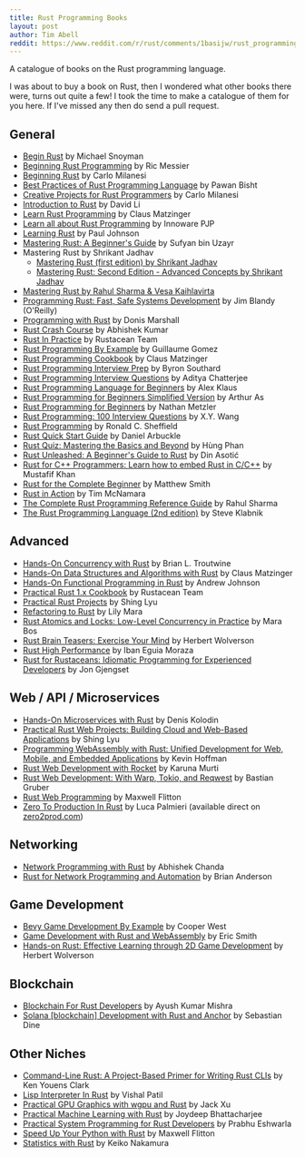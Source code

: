 ```yaml
---
title: Rust Programming Books
layout: post
author: Tim Abell
reddit: https://www.reddit.com/r/rust/comments/1basijw/rust_programming_books/
---
```


A catalogue of books on the Rust programming language.

I was about to buy a book on Rust, then I wondered what other books there were, turns out quite a few! I took the time to make a catalogue of them for you here. If I've missed any then do send a pull request.

## General

- [Begin Rust](https://www.amazon.co.uk/Begin-Rust-programming-experienced-programmers/dp/B096LTR59F) by Michael Snoyman
- [Beginning Rust Programming](https://www.amazon.co.uk/Beginning-Rust-Programming-Ric-Messier/dp/1119712971) by Ric Messier
- [Beginning Rust](https://www.amazon.co.uk/Beginning-Rust-Get-Started-2021/dp/1484272072) by Carlo Milanesi
- [Best Practices of Rust Programming Language](https://www.amazon.co.uk/Best-Practices-Rust-Programming-Language/dp/B089M434VZ) by Pawan Bisht
- [Creative Projects for Rust Programmers](https://www.amazon.co.uk/Creative-Projects-Rust-Programmers-WebAssembly/dp/1789346223) by Carlo Milanesi
- [Introduction to Rust](https://www.amazon.co.uk/Introduction-Rust-Performant-Language-Programming-ebook/dp/B0BYXHS41Q) by David Li
- [Learn Rust Programming](https://www.amazon.co.uk/Learn-Rust-Programming-Supports-Ecosystem/dp/935551154X) by Claus Matzinger
- [Learn all about Rust Programming](https://www.amazon.co.uk/Learn-all-about-Rust-Programming/dp/B0C6BFKFMS) by Innoware PJP
- [Learning Rust](https://www.amazon.co.uk/Learning-Rust-comprehensive-writing-applications/dp/1785884301) by Paul Johnson
- [Mastering Rust: A Beginner's Guide](https://www.amazon.co.uk/Mastering-Rust-Beginners-Computer-Science/dp/1032319046) by Sufyan bin Uzayr
- Mastering Rust by Shrikant Jadhav
    - [Mastering Rust (first edition) by Shrikant Jadhav](https://www.amazon.co.uk/Mastering-Rust-Comprehensive-Guide-Programming-ebook/dp/B0C3Z8GBCB)
    - [Mastering Rust: Second Edition - Advanced Concepts by Shrikant Jadhav](https://www.amazon.co.uk/dp/B0CNH838C3)
- [Mastering Rust by Rahul Sharma & Vesa Kaihlavirta](https://www.amazon.co.uk/Mastering-Rust-memory-concurrency-features/dp/1789346576)
- [Programming Rust: Fast, Safe Systems Development](https://www.amazon.co.uk/Programming-Rust-Fast-Systems-Development/dp/1492052590) by Jim Blandy (O'Reilly)
- [Programming with Rust](https://www.amazon.co.uk/Programming-Rust-Donis-Marshall/dp/0137889658) by Donis Marshall
- [Rust Crash Course](https://www.amazon.co.uk/Rust-Crash-Course-High-Performance-Next-Generation/dp/9355510950) by Abhishek Kumar
- [Rust In Practice](https://www.amazon.co.uk/Rust-Practice-Programmers-Programs-Applications/dp/8196228503) by Rustacean Team
- [Rust Programming By Example](https://www.amazon.co.uk/Rust-Programming-Example-concurrent-applications/dp/1788390636) by Guillaume Gomez
- [Rust Programming Cookbook](https://www.amazon.co.uk/Rust-Programming-Cookbook-features-building/dp/1789530660) by Claus Matzinger
- [Rust Programming Interview Prep](https://www.amazon.co.uk/Rust-Programming-Interview-Prep-Techniques/dp/B0BZFCV5ZD) by Byron Southard
- [Rust Programming Interview Questions](https://www.amazon.co.uk/Programming-Interview-Questions-Aditya-Chatterjee/dp/B09S64XZ7J) by Aditya Chatterjee
- [Rust Programming Language for Beginners](https://www.amazon.co.uk/Rust-Programming-Language-Beginners-High-Performance/dp/B0C6BT19VY) by Alex Klaus
- [Rust Programming for Beginners Simplified Version](https://www.amazon.co.uk/Rust-Programming-Beginners-Simplified-Version/dp/B0C5YFKMQ6) by Arthur As
- [Rust Programming for Beginners](https://www.amazon.co.uk/Rust-Programming-Beginners-Introduction-Hands/dp/B0987KT8Z4) by Nathan Metzler
- [Rust Programming: 100 Interview Questions](https://www.amazon.co.uk/Rust-Programming-Interview-Questions-Advanced/dp/B0C527HJ3N) by X.Y. Wang
- [Rust Programming](https://www.amazon.co.uk/RUST-PROGRAMMING-Programming-Development-Performance/dp/B0C87GP93X) by Ronald C. Sheffield
- [Rust Quick Start Guide](https://www.amazon.co.uk/Rust-Quick-Start-Guide-programming/dp/1789616700) by Daniel Arbuckle
- [Rust Quiz: Mastering the Basics and Beyond](https://www.amazon.co.uk/Rust-Quiz-Mastering-Basics-Beyond-ebook/dp/B0C36NS3WC) by Hùng Phan
- [Rust Unleashed: A Beginner's Guide to Rust](https://www.amazon.co.uk/Rust-Unleashed-Beginners-Informatics-Mastering/dp/B0C2RVJKHL) by Din Asotić
- [Rust for C++ Programmers: Learn how to embed Rust in C/C++](https://www.amazon.co.uk/Rust-Programmers-Learn-embed-English/dp/9355513593) by Mustafif Khan
- [Rust for the Complete Beginner](https://www.amazon.co.uk/Rust-Complete-Beginner-Information-Technology/dp/B0C7J4Y7M1) by Matthew Smith
- [Rust in Action](https://www.amazon.co.uk/Rust-Action-Tim-McNamara/dp/1617294551) by Tim McNamara
- [The Complete Rust Programming Reference Guide](https://www.amazon.co.uk/Complete-Rust-Programming-Reference-Guide/dp/1838828109) by Rahul Sharma
- [The Rust Programming Language (2nd edition)](https://www.amazon.co.uk/Rust-Programming-Language-2nd-Klabnik/dp/1718503105)  by Steve Klabnik

## Advanced

- [Hands-On Concurrency with Rust](https://www.amazon.co.uk/Hands-Concurrency-Rust-Confidently-memory-safe/dp/1788399978) by Brian L. Troutwine
- [Hands-On Data Structures and Algorithms with Rust](https://www.amazon.co.uk/Hands-Data-Structures-Algorithms-Rust/dp/178899552X) by Claus Matzinger
- [Hands-On Functional Programming in Rust](https://www.amazon.co.uk/Hands-Functional-Programming-Rust-applications/dp/1788839358) by Andrew Johnson
- [Practical Rust 1.x Cookbook](https://www.amazon.co.uk/Practical-Rust-1-x-Cookbook-Microservices/dp/819622852X) by Rustacean Team
- [Practical Rust Projects](https://www.amazon.co.uk/Practical-Rust-Projects-Serverless-Applications/dp/1484293304) by Shing Lyu
- [Refactoring to Rust](https://lilymara.xyz/posts/refactoring-to-rust/) by Lily Mara
- [Rust Atomics and Locks: Low-Level Concurrency in Practice](https://www.amazon.co.uk/Rust-Atomics-Locks-Low-Level-Concurrency/dp/1098119444) by Mara Bos
- [Rust Brain Teasers: Exercise Your Mind](https://www.amazon.co.uk/Rust-Brain-Teasers-Pragmatic-Programmers/dp/1680509179) by Herbert Wolverson
- [Rust High Performance](https://www.amazon.co.uk/Rust-High-Performance-performance-applications/dp/178839948X) by Iban Eguia Moraza
- [Rust for Rustaceans: Idiomatic Programming for Experienced Developers](https://www.amazon.co.uk/Rust-Rustaceans-Programming-Experienced-Developers/dp/1718501854) by Jon Gjengset

## Web / API / Microservices

- [Hands-On Microservices with Rust](https://www.amazon.co.uk/Hands-Microservices-Rust-scalable-microservices/dp/1789342759) by Denis Kolodin
- [Practical Rust Web Projects: Building Cloud and Web-Based Applications](https://www.amazon.co.uk/Practical-Rust-Web-Projects-Applications/dp/1484265882) by Shing Lyu
- [Programming WebAssembly with Rust: Unified Development for Web, Mobile, and Embedded Applications](https://www.amazon.co.uk/Programming-WebAssembly-Rust-Kevin-Hoffman/dp/1680506366) by Kevin Hoffman
- [Rust Web Development with Rocket](https://www.amazon.co.uk/Rust-Web-Development-Rocket-development/dp/180056130X) by Karuna Murti
- [Rust Web Development: With Warp, Tokio, and Reqwest](https://www.amazon.co.uk/Rust-Web-Development-Bastian-Gruber/dp/1617299006) by Bastian Gruber
- [Rust Web Programming](https://www.amazon.co.uk/Rust-Web-Programming-hands-applications/dp/1803234695) by Maxwell Flitton
- [Zero To Production In Rust](https://www.amazon.co.uk/Zero-Production-Rust-introduction-development/dp/B0BHLDMFDQ) by Luca Palmieri (available direct on [zero2prod.com](https://www.zero2prod.com/))

## Networking

- [Network Programming with Rust](https://www.amazon.co.uk/Network-Programming-Rust-memory-safety-concurrency-ebook/dp/B075Z3G2TC) by Abhishek Chanda
- [Rust for Network Programming and Automation](https://www.amazon.co.uk/Rust-Network-Programming-Automation-Optimization/dp/8196228538) by Brian Anderson

## Game Development

- [Bevy Game Development By Example](https://www.amazon.co.uk/Bevy-Game-Development-Example-Beginners-ebook/dp/B0C3SDDVWQ) by Cooper West
- [Game Development with Rust and WebAssembly](https://www.amazon.co.uk/Game-Development-Rust-WebAssembly-building/dp/1801070970) by Eric Smith
- [Hands-on Rust: Effective Learning through 2D Game Development](https://www.amazon.co.uk/Hands-Rust-Effective-Learning-Development/dp/1680508164) by Herbert Wolverson

## Blockchain

- [Blockchain For Rust Developers](https://www.amazon.co.uk/Blockchain-Rust-Developers-application-Hands/dp/B0874JFXSD) by Ayush Kumar Mishra
- [Solana [blockchain] Development with Rust and Anchor](https://www.amazon.co.uk/Solana-Development-Rust-Anchor-Sebastian/dp/B0BHVJQMM4) by Sebastian Dine

## Other Niches

- [Command-Line Rust: A Project-Based Primer for Writing Rust CLIs](https://www.amazon.co.uk/Command-Line-Rust-Project-Based-Primer-Writing/dp/1098109430) by Ken Youens Clark
- [Lisp Interpreter In Rust](https://www.amazon.co.uk/Lisp-Interpreter-Rust-Vishal-Patil/dp/B0BFX1S2P7) by Vishal Patil
- [Practical GPU Graphics with wgpu and Rust](https://www.amazon.co.uk/Practical-GPU-Graphics-wgpu-Rust/dp/B09QP6Q8QC) by Jack Xu
- [Practical Machine Learning with Rust](https://www.amazon.co.uk/Practical-Machine-Learning-Rust-Applications/dp/1484251202) by Joydeep Bhattacharjee
- [Practical System Programming for Rust Developers](https://www.amazon.co.uk/Practical-System-Programming-Rust-Developers/dp/1800560966) by Prabhu Eshwarla
- [Speed Up Your Python with Rust](https://www.amazon.co.uk/Speed-Your-Python-Rust-performance-ebook/dp/B09LVL1T1Y) by Maxwell Flitton
- [Statistics with Rust](https://www.amazon.co.uk/Statistics-Rust-Statistical-Techniques-Action/dp/811917710X) by Keiko Nakamura
